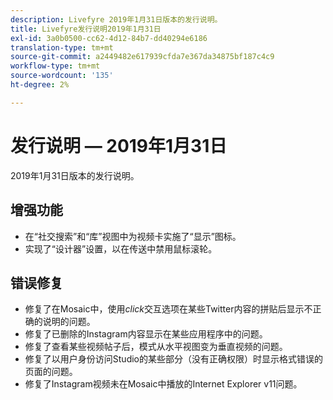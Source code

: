 ```yaml
---
description: Livefyre 2019年1月31日版本的发行说明。
title: Livefyre发行说明2019年1月31日
exl-id: 3a0b0500-cc62-4d12-84b7-dd40294e6186
translation-type: tm+mt
source-git-commit: a2449482e617939cfda7e367da34875bf187c4c9
workflow-type: tm+mt
source-wordcount: '135'
ht-degree: 2%

---
```


# 发行说明 — 2019年1月31日

2019年1月31日版本的发行说明。

## 增强功能

* 在“社交搜索”和“库”视图中为视频卡实施了“显示”图标。
* 实现了“设计器”设置，以在传送中禁用鼠标滚轮。

## 错误修复

* 修复了在Mosaic中，使用&#x200B;*click*&#x200B;交互选项在某些Twitter内容的拼贴后显示不正确的说明的问题。
* 修复了已删除的Instagram内容显示在某些应用程序中的问题。
* 修复了查看某些视频帖子后，模式从水平视图变为垂直视频的问题。
* 修复了以用户身份访问Studio的某些部分（没有正确权限）时显示格式错误的页面的问题。
* 修复了Instagram视频未在Mosaic中播放的Internet Explorer v11问题。
